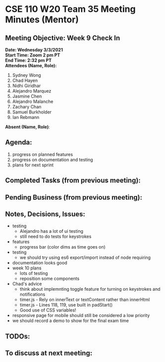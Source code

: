 # CSE 110 W20 Team 35 Meeting Minutes (Mentor)

## Meeting Objective: Week 9 Check In

**Date: Wednesday 3/3/2021**  
**Start Time: Zoom 2 pm PT**  
**End Time: 2:32 pm PT**  
**Attendees (Name, Role):**

1. Sydney Wong
2. Chad Hayen
3. Nidhi Giridhar
4. Alejandro Marquez
5. Jasmine Chen
6. Alejandro Malanche
7. Zachary Chan
8. Samuel Burkholder
9. Ian Rebmann

**Absent (Name, Role)**:

## Agenda:

1.  progress on planned features
2.  progress on documentation and testing
3.  plans for next sprint

## Completed Tasks (from previous meeting):

## Pending Business (from previous meeting):

## Notes, Decisions, Issues:

- testing
  - Alejandro has a lot of ui testing
  - still need to do tests for keystrokes
- features
  - progress bar (color dims as time goes on)
- testing
  - we should try using es6 export/import instead of node requiring
- documentation looks good
- week 10 plans
  - lots of testing
  - reposition some components
- Chad's advice
  - think about implemnting toggle feature for turning on keystrokes and notifications
  - timer.js - Rely on innerText or textContent rather than innerHtml
  - timer.js - Lines 118, 119, use built in padStart()
  - Good use of CSS variables!
- responsive page for mobile should still be considered a low priority
- we should record a demo to show for the final exam time

## TODOs:

## To discuss at next meeting:
